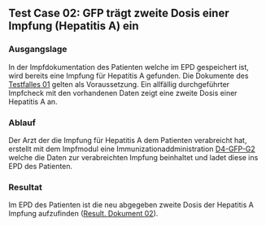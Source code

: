 ## Test Case 02: GFP trägt zweite Dosis einer Impfung (Hepatitis A) ein

### Ausgangslage
In der Impfdokumentation des Patienten welche im EPD gespeichert ist, wird bereits eine Impfung für Hepatitis A gefunden.
Die Dokumente des [Testfalles 01](tc_01.html) gelten als Voraussetzung.
Ein allfällig durchgeführter Impfcheck mit den vorhandenen Daten zeigt eine zweite Dosis einer Hepatitis A an.

### Ablauf
Der Arzt der die Impfung für Hepatitis A dem Patienten verabreicht hat, erstellt mit dem Impfmodul eine Immunizationaddministration [D4-GFP-G2](Bundle-D4-GFP-G2.json) welche die Daten zur verabreichten Impfung beinhaltet und ladet diese ins EPD des Patienten.

### Resultat
Im EPD des Patienten ist die neu abgegeben zweite Dosis der Hepatitis A Impfung aufzufinden ([Result. Dokument 02](Bundle-RD02.json)).
